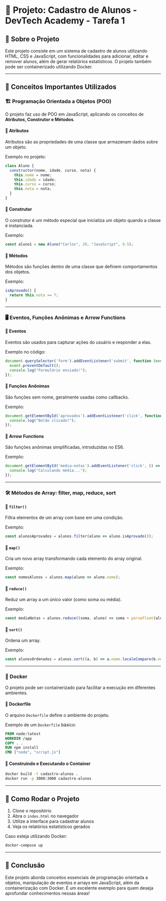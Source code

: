 # 📘 Projeto: Cadastro de Alunos - DevTech Academy - Tarefa 1

## 📌 Sobre o Projeto
Este projeto consiste em um sistema de cadastro de alunos utilizando HTML, CSS e JavaScript, com funcionalidades para adicionar, editar e remover alunos, além de gerar relatórios estatísticos. O projeto também pode ser containerizado utilizando Docker.

---

## 📌 Conceitos Importantes Utilizados

### 🏗️ Programação Orientada a Objetos (POO)
O projeto faz uso de POO em JavaScript, aplicando os conceitos de **Atributos, Construtor e Métodos**.

#### 🔹 Atributos
Atributos são as propriedades de uma classe que armazenam dados sobre um objeto.

Exemplo no projeto:
```javascript
class Aluno {
  constructor(nome, idade, curso, nota) {
    this.nome = nome;
    this.idade = idade;
    this.curso = curso;
    this.nota = nota;
  }
}
```

#### 🔹 Construtor
O construtor é um método especial que inicializa um objeto quando a classe é instanciada.

Exemplo:
```javascript
const aluno1 = new Aluno("Carlos", 20, "JavaScript", 9.5);
```

#### 🔹 Métodos
Métodos são funções dentro de uma classe que definem comportamentos dos objetos.

Exemplo:
```javascript
isAprovado() {
  return this.nota >= 7;
}
```

---

### 🖥️ Eventos, Funções Anônimas e Arrow Functions

#### 🔹 Eventos
Eventos são usados para capturar ações do usuário e responder a elas.

Exemplo no código:
```javascript
document.querySelector('form').addEventListener('submit', function (event) {
  event.preventDefault();
  console.log("Formulário enviado!");
});
```

#### 🔹 Funções Anônimas
São funções sem nome, geralmente usadas como callbacks.

Exemplo:
```javascript
document.getElementById('aprovados').addEventListener('click', function () {
  console.log("Botão clicado!");
});
```

#### 🔹 Arrow Functions
São funções anônimas simplificadas, introduzidas no ES6.

Exemplo:
```javascript
document.getElementById('media-notas').addEventListener('click', () => {
  console.log("Calculando média...");
});
```

---

### 🛠️ Métodos de Array: filter, map, reduce, sort

#### 🔹 `filter()`
Filtra elementos de um array com base em uma condição.

Exemplo:
```javascript
const alunosAprovados = alunos.filter(aluno => aluno.isAprovado());
```

#### 🔹 `map()`
Cria um novo array transformando cada elemento do array original.

Exemplo:
```javascript
const nomesAlunos = alunos.map(aluno => aluno.nome);
```

#### 🔹 `reduce()`
Reduz um array a um único valor (como soma ou média).

Exemplo:
```javascript
const mediaNotas = alunos.reduce((soma, aluno) => soma + parseFloat(aluno.nota), 0) / alunos.length;
```

#### 🔹 `sort()`
Ordena um array.

Exemplo:
```javascript
const alunosOrdenados = alunos.sort((a, b) => a.nome.localeCompare(b.nome));
```

---

### 🐳 Docker
O projeto pode ser containerizado para facilitar a execução em diferentes ambientes.

#### 🔹 Dockerfile
O arquivo `Dockerfile` define o ambiente do projeto.

Exemplo de um `Dockerfile` básico:
```dockerfile
FROM node:latest
WORKDIR /app
COPY . .
RUN npm install
CMD ["node", "script.js"]
```

#### 🔹 Construindo e Executando o Container
```sh
docker build -t cadastro-alunos .
docker run -p 3000:3000 cadastro-alunos
```

---

## 🚀 Como Rodar o Projeto
1. Clone o repositório
2. Abra o `index.html` no navegador
3. Utilize a interface para cadastrar alunos
4. Veja os relatórios estatísticos gerados

Caso esteja utilizando Docker:
```sh
docker-compose up
```

---

## 📌 Conclusão
Este projeto aborda conceitos essenciais de programação orientada a objetos, manipulação de eventos e arrays em JavaScript, além da containerização com Docker. É um excelente exemplo para quem deseja aprofundar conhecimentos nessas áreas!

